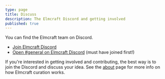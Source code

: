 ```yaml
---
type: page
title: Discuss
description: The Elmcraft Discord and getting involved
published: true
---
```


You can find the Elmcraft team on Discord.

- [Join Elmcraft Discord](https://discord.gg/H4t6xzqbZY)
- [Open #general on Elmcraft Discord](https://discord.com/channels/810480359791132702/810480359791132705) (must have joined first!)

If you're interested in getting involved and contributing, the best way is to join the Discord and discuss your idea. See the [about](/about) page for more info on how Elmcraft curation works.


<!-- <discord></discord> -->
